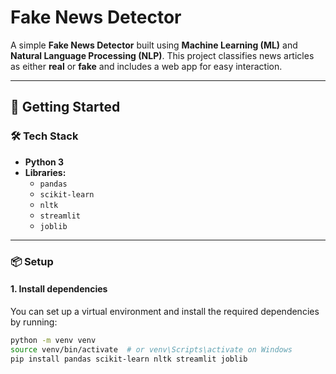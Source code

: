 # Fake News Detector

A simple **Fake News Detector** built using **Machine Learning (ML)** and **Natural Language Processing (NLP)**. This project classifies news articles as either **real** or **fake** and includes a web app for easy interaction.

---

## 🚀 **Getting Started**

### 🛠️ **Tech Stack**
- **Python 3**
- **Libraries:**
  - `pandas`
  - `scikit-learn`
  - `nltk`
  - `streamlit`
  - `joblib`

---

### 📦 **Setup**

#### 1. Install dependencies
You can set up a virtual environment and install the required dependencies by running:

```bash
python -m venv venv
source venv/bin/activate  # or venv\Scripts\activate on Windows
pip install pandas scikit-learn nltk streamlit joblib
